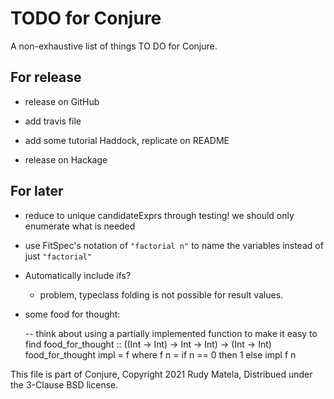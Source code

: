 TODO for Conjure
================

A non-exhaustive list of things TO DO for Conjure.

For release
-----------

* release on GitHub

* add travis file

* add some tutorial Haddock, replicate on README

* release on Hackage


For later
---------

* reduce to unique candidateExprs through testing!  we should only enumerate what is needed

* use FitSpec's notation of `"factorial n"` to name the variables
  instead of just `"factorial"`

* Automatically include ifs?

	- problem, typeclass folding is not possible for result values.

* some food for thought:

    -- think about using a partially implemented function to make it easy to find
    food_for_thought :: ((Int -> Int) -> Int -> Int) -> (Int -> Int)
    food_for_thought impl  =  f
      where
      f n  =  if n == 0
              then 1
              else impl f n


This file is part of Conjure,
Copyright 2021 Rudy Matela,
Distribued under the 3-Clause BSD license.
